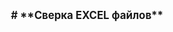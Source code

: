 <p align="center">
  <b><big># **Сверка EXCEL файлов**</big></b>
</p                                   **Сверка EXCEL файлов**
1. Установить VSC
2. Установить git bash (не обязательно)
3. Установить python 3.9 (у меня стояла 3.9.12)
4. Рапсоковать файл, перейти через VSC в эту папку
5. Установить виртиуалку py -m venv venv
5.1 Включить source venv/scripts/activate
6. Установить все пакеты которые находятся командой: pip install -r requirements.txt
7. Перейти в папку EXCEL: cd EXCEL
7.1 В папке должный находится файлы с названием ОФД.xlsx и OLAP.xlsx
8. Выполнить команду: python EXCELKA.py
9. Все стоит по умолчанию кроме даты
10. Примерное как выставляется дата
10.1 Начало: 17.02.2025 00:00  
10.2 Конец: 23.02.2025 23:59
12. Появятся три файла формате xlsx, 2а с плашкой marked и Статистика несоответсвий
13. Все готово можно проверять. Также рекомендуется при создании новых удалять или переносить старые созданые файлы из папки.